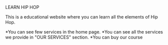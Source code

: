 LEARN HIP HOP 

This is a educational website where you can learn all the elements of Hip Hop.  

*You can see few services in the home page.
*You can see all the services we provide in "OUR SERVICES" section.
*You can buy our course